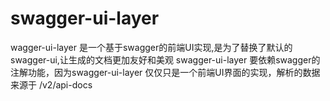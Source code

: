 # swagger-ui-layer
wagger-ui-layer 是一个基于swagger的前端UI实现,是为了替换了默认的swagger-ui,让生成的文档更加友好和美观  swagger-ui-layer 要依赖swagger的注解功能，因为swagger-ui-layer 仅仅只是一个前端UI界面的实现，解析的数据来源于 /v2/api-docs
